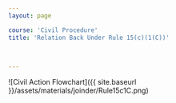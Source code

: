 ```yaml
---
layout: page

course: 'Civil Procedure'
title: 'Relation Back Under Rule 15(c)(1(C))'
 

  
---
```


![Civil Action Flowchart]({{ site.baseurl }}/assets/materials/joinder/Rule15c1C.png)